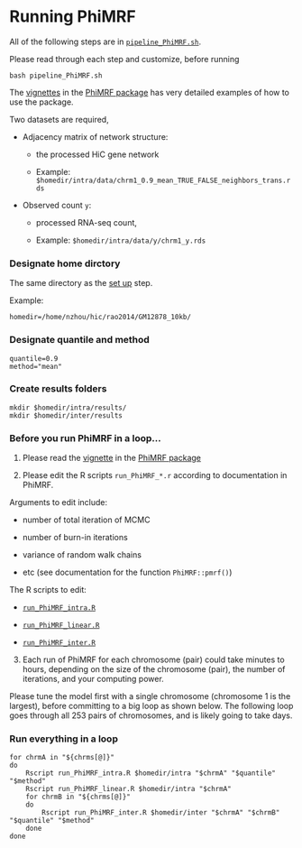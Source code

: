 # Running PhiMRF

All of the following steps are in [`pipeline_PhiMRF.sh`](pipeline_PhiMRF.sh). 

Please read through each step and customize, before running

`bash pipeline_PhiMRF.sh`


The [vignettes](http://htmlpreview.github.io/?https://github.com/ashleyzhou972/PhiMRF/blob/master/vignettes/Introduction-PhiMRF.html) in the [PhiMRF package](https://github.com/ashleyzhou972/PhiMRF) has very detailed examples of how to use the package. 

Two datasets are required,

- Adjacency matrix of network structure: 

    - the processed HiC gene network

    - Example: `$homedir/intra/data/chrm1_0.9_mean_TRUE_FALSE_neighbors_trans.rds`
- Observed count `y`:

    - processed RNA-seq count, 

    - Example: `$homedir/intra/data/y/chrm1_y.rds`

### Designate home dirctory

The same directory as the [set up](../0setup/) step.

Example:
```
homedir=/home/nzhou/hic/rao2014/GM12878_10kb/
```

### Designate quantile and method

```
quantile=0.9
method="mean"
```

### Create results folders

```
mkdir $homedir/intra/results/
mkdir $homedir/inter/results
```

### Before you run PhiMRF in a loop...

1. Please read the [vignette](http://htmlpreview.github.io/?https://github.com/ashleyzhou972/PhiMRF/blob/master/vignettes/Introduction-PhiMRF.html) in the [PhiMRF package](https://github.com/ashleyzhou972/PhiMRF)

2. Please edit the R scripts `run_PhiMRF_*.r` according to documentation in PhiMRF.  

Arguments to edit include: 

- number of total iteration of MCMC

- number of burn-in iterations

- variance of random walk chains

- etc (see documentation for the function `PhiMRF::pmrf()`)

The R scripts to edit:

- [`run_PhiMRF_intra.R`](run_PhiMRF_intra.R)

- [`run_PhiMRF_linear.R`](run_PhiMRF_linear.R)

- [`run_PhiMRF_inter.R`](run_PhiMRF_inter.R)

3. Each run of PhiMRF for each chromosome (pair) could take minutes to hours, depending on the size of the chromosome (pair), the number of iterations, and your computing power. 

Please tune the model first with a single chromosome (chromosome 1 is the largest), before committing to a big loop as shown below. The following loop goes through all 253 pairs of chromosomes, and is likely going to take days.
 

### Run everything in a loop
```
for chrmA in "${chrms[@]}"
do
	Rscript run_PhiMRF_intra.R $homedir/intra "$chrmA" "$quantile" "$method"
	Rscript run_PhiMRF_linear.R $homedir/intra "$chrmA" 
	for chrmB in "${chrms[@]}"
	do
		Rscript run_PhiMRF_inter.R $homedir/inter "$chrmA" "$chrmB" "$quantile" "$method"
	done
done
```
